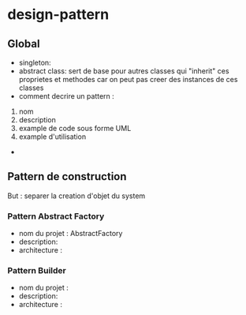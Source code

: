 # design-pattern 

## Global 

- singleton:
- abstract class: sert de base pour autres classes qui "inherit" ces proprietes et methodes car on peut pas creer des instances de ces classes  
- comment decrire un pattern : 
1. nom
2. description
3. example de code sous forme UML
4. example d'utilisation

- 
## Pattern de construction

But : separer la creation d'objet du system 

### Pattern Abstract Factory 
- nom du projet : AbstractFactory
- description: 
- architecture :

### Pattern Builder 
- nom du projet : 
- description: 
- architecture :